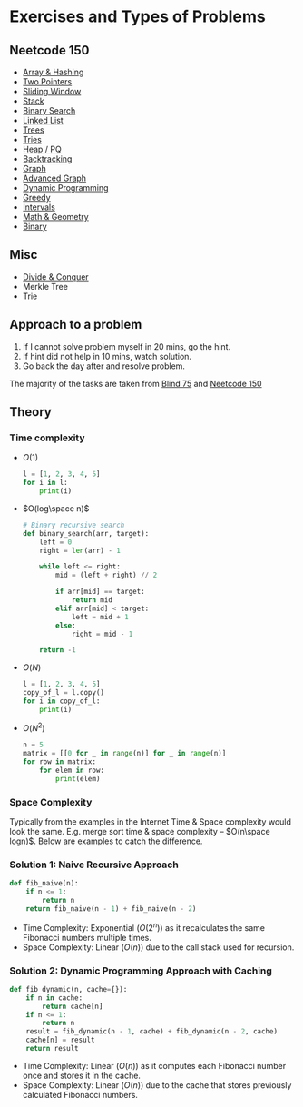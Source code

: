 # Exercises and Types of Problems

## Neetcode 150

- [Array & Hashing](./array/README.md)
- [Two Pointers](./two-pointers/README.md)
- [Sliding Window](./sliding-window/README.md)
- [Stack](./stack/README.md)
- [Binary Search](./binary%20search/README.md)
- [Linked List](./linked%20list/README.md)
- [Trees](./tree/README.md)
- [Tries](./tries/README.md)
- [Heap / PQ](./heap%20&%20pq/README.md)
- [Backtracking](./backtracking/README.md)
- [Graph](./graph/README.md)
- [Advanced Graph](./advanced%20graphs/README.md)
- [Dynamic Programming](./dynamic%20programming/README.md)
- [Greedy](./greedy/README.md)
- [Intervals](./intervals/README.md)
- [Math & Geometry](./math/README.md)
- [Binary](./binary/README.md)

## Misc

- [Divide & Conquer](./divide%20&%20conquer/README.md)
- Merkle Tree
- Trie

## Approach to a problem

1. If I cannot solve problem myself in 20 mins, go the hint.
2. If hint did not help in 10 mins, watch solution.
3. Go back the day after and resolve problem.

The majority of the tasks are taken from [Blind 75](https://www.teamblind.com/post/New-Year-Gift---Curated-List-of-Top-75-LeetCode-Questions-to-Save-Your-Time-OaM1orEU) and [Neetcode 150](https://neetcode.io/practice)

## Theory

### Time complexity

- $O(1)$

    ```python
    l = [1, 2, 3, 4, 5]
    for i in l:
        print(i)
    ```

- $O(log\space n)$

    ```python
    # Binary recursive search
    def binary_search(arr, target):
        left = 0
        right = len(arr) - 1

        while left <= right:
            mid = (left + right) // 2

            if arr[mid] == target:
                return mid
            elif arr[mid] < target:
                left = mid + 1
            else:
                right = mid - 1

        return -1
    ```

- $O(N)$

    ```python
    l = [1, 2, 3, 4, 5]
    copy_of_l = l.copy()
    for i in copy_of_l:
        print(i)
    ```

- $O(N^2)$

    ```python
    n = 5
    matrix = [[0 for _ in range(n)] for _ in range(n)]
    for row in matrix:
        for elem in row:
            print(elem)
    ```

### Space Complexity

Typically from the examples in the Internet Time & Space complexity would look the same. E.g. merge sort time & space complexity – $O(n\space logn)$. Below are examples to catch the difference.

### Solution 1: Naive Recursive Approach

```python
def fib_naive(n):
    if n <= 1:
        return n
    return fib_naive(n - 1) + fib_naive(n - 2)
```

- Time Complexity: Exponential $(O(2^n))$ as it recalculates the same Fibonacci numbers multiple times.
- Space Complexity: Linear $(O(n))$ due to the call stack used for recursion.

### Solution 2: Dynamic Programming Approach with Caching

```python
def fib_dynamic(n, cache={}):
    if n in cache:
        return cache[n]
    if n <= 1:
        return n
    result = fib_dynamic(n - 1, cache) + fib_dynamic(n - 2, cache)
    cache[n] = result
    return result
```

- Time Complexity: Linear $(O(n))$ as it computes each Fibonacci number once and stores it in the cache.
- Space Complexity: Linear $(O(n))$ due to the cache that stores previously calculated Fibonacci numbers.